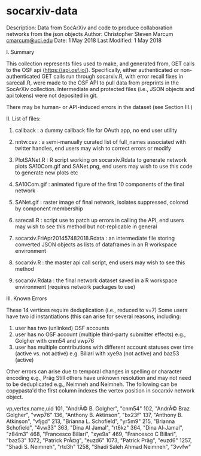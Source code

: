 # socarxiv-data
Description: Data from SocArXiv and code to produce collaboration networks from the json objects
 Author: Christopher Steven Marcum <cmarcum@uci.edu>
 Date: 1 May 2018
 Last Modified: 1 May 2018

I. Summary 

 This collection represents files used to make, and generated from, GET calls to the OSF api (https://api.osf.io/). Specifically, either authenticated or non-authenticated GET calls run through socarxiv.R, with error recall fixes in sarecall.R, were made to the OSF API to pull data from preprints in the SocArXiv collection. Intermediate and protected files (i.e., JSON objects and api tokens) were not deposited in git.

 There may be human- or API-induced errors in the dataset (see Section III.)

II. List of files:

 1. callback : a dummy callback file for OAuth app, no end user utility

 2. nntw.csv : a semi-manually curated list of full_names associated with twitter handles, end users may wish to correct errors or modify

 3. PlotSANet.R : R script working on socarxiv.Rdata to generate network plots SA10Com.gif and SANet.png, end users may wish to use this code to generate new plots etc

 4. SA10Com.gif : animated figure of the first 10 components of the final network

 5. SANet.gif : raster image of final network, isolates suppressed, colored by component membership

 6. sarecall.R : script use to patch up errors in calling the API, end users may wish to see this method but not-replicable in general

 7. socarxiv.FriApr201457482018.Rdata : an intermediate file storing converted JSON objects as lists of dataframes in an R workspace environment

 8. socarxiv.R : the master api call script,  end users may wish to see this method

 9. socarxiv.Rdata : the final network dataset saved in a R workspace environment (requires network packages to use)

III. Known Errors

These 14 vertices require deduplication (i.e., reduced to v=7)
 Some users have two id instantiations (this can arise for several reasons, including:
 1) user has two (unlinked) OSF accounts
 2) user has no OSF account (multiple third-party submitter effects) e.g., Golgher  with cnm54 and vwp76
 3) user has multiple contributions with different account statuses over time (active vs. not active) e.g. Billari with xye9a (not active) and baz53 (active)

Other errors can arise due to temporal changes in spelling or character encoding e.g., Präg
Still others have unknown resolution and may not need to be deduplicated e.g., Neimneh and Neimneh.
The following can be copypasta'd the first column indexes the vertex position in socarxiv network object.

 vp,vertex.name,uid
 101, "AndrÃ© B. Golgher",                          "cnm54"
 102, "AndrÃ© Braz Golgher",                        "vwp76"
 136, "Anthony B. Aktinson",                        "bx23f"
 137, "Anthony B. Atkinson",                        "vfjgd"
 213, "Brianna L. Schofield",                       "yr5m9"
 215, "Brianna Schofield",                          "4vw33"
 363, "Dina Al Jamal",                              "rt6kz"
 364, "Dina Al-Jamal",                              "z84m3"
 468, "Francesco Billari",                          "xye9a"
 469, "Francesco C Billari",                        "baz53"
 1072, "Patrick PrÃ¤g",                              "euzd6"
 1073, "Patrick Präg",                               "euzd6"
 1257, "Shadi S. Neimneh",                           "rtd3h"
 1258, "Shadi Saleh Ahmad Neimneh",                  "3vvfw"
